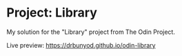 # Project: Library
My solution for the "Library" project from The Odin Project.

Live preview: https://drbunyod.github.io/odin-library
